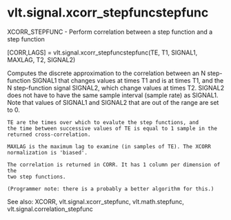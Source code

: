 # vlt.signal.xcorr_stepfuncstepfunc

  XCORR_STEPFUNC - Perform correlation between a step function and a step function
 
  [CORR,LAGS] = vlt.signal.xcorr_stepfuncstepfunc(TE, T1, SIGNAL1, MAXLAG, T2, SIGNAL2)
 
   Computes the discrete approximation to the correlation
    between an N step-function SIGNAL1 that changes values at times T1
    and is at times T1, and the N step-function signal SIGNAL2,
    which change values at times T2.  SIGNAL2 does not have to
    have the same sample interval (sample rate) as SIGNAL1.
    Note that values of SIGNAL1 and SIGNAL2 that are out of the range
    are set to 0.
 
    TE are the times over which to evalute the step functions, and
    the time between successive values of TE is equal to 1 sample in the
    returned cross-correlation.
    
    MAXLAG is the maximum lag to examine (in samples of TE). The XCORR
    normalization is 'biased'.
 
    The correlation is returned in CORR. It has 1 column per dimension of the
    two step functions.
 
    (Programmer note: there is a probably a better algorithm for this.)
 
   See also: XCORR, vlt.signal.xcorr_stepfunc, vlt.math.stepfunc, vlt.signal.correlation_stepfunc
